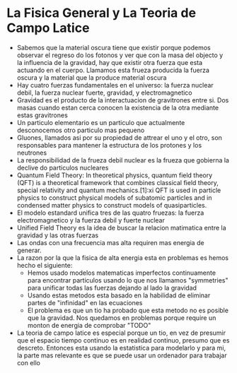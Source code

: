 # La Fisica General y La Teoria de Campo Latice

- Sabemos que la material oscura tiene que existir porque podemos observar el regreso do los fotonos y ver que con la masa del objecto y la influencia de la gravidad, hay que existir otra fuerza que esta actuando en el cuerpo. Llamamos esta frueza producida la fuerza oscura y la material que la produce material oscura
- Hay cuatro fuerzas fundamentales en el universo: la fuerza nuclear debil, la fuerza nuclear fuerte, gravidad, y electromagnetico
- Gravidad es el producto de la interactuacion de gravitrones entre si. Dos masas cuando estan cerca conocen la existencia de la otra mediante estas gravitrones
- Un particulo elementario es un particulo que actualmente desconocemos otro particulo mas pequeno
- Gluones, llamados asi por su propiedad de attrear el uno y el otro, son responsables para mantener la estructura de los protones y los neutrones
- La responsibilidad de la frueza debil nuclear es la frueza que gobierna la declive do particulos nucleares
- Quantum Field Theory: In theoretical physics, quantum field theory (QFT) is a theoretical framework that combines classical field theory, special relativity and quantum mechanics.[1]:xi QFT is used in particle physics to construct physical models of subatomic particles and in condensed matter physics to construct models of quasiparticles.
- El modelo estandard unifica tres de las quatro fruezas: la fuerza electromagnetico y la fuerza debil y fuerte nuclear
- Unified Field Theory es la idea de buscar la relacion matimatica entre la gravidad y las otras fuerzas
- Las ondas con una frecuencia mas alta requiren mas energia de generar.
- La razon por la que la fisica de alta energia esta en problemas es hemos hecho el siguiente:
  - Hemos usado modelos matematicas imperfectos continuamente para encontrar particulos usando lo que nos llamamos "symmetries" para unificar todas las fuerzas dejando al lado la gravidad
  - Usando estas metodos esta basado en la habilidad de eliminar partes de "infinidad" en las ecuaciones
  - El problema es que un tio ha probado que esta metodo no es posible que la gravidad. Nos quedamos en problemas porque require un monton de energia de comprobar "TODO"
- La teoria de campo latice es especial porque un tio, en vez de presumir que el espacio tiempo continuo es en realidad continuo, presumo que es descreto. Entonces esta usando la estatistica para modelarlo y para mi, la parte mas relevante es que se puede usar un ordenador para trabajar con ello